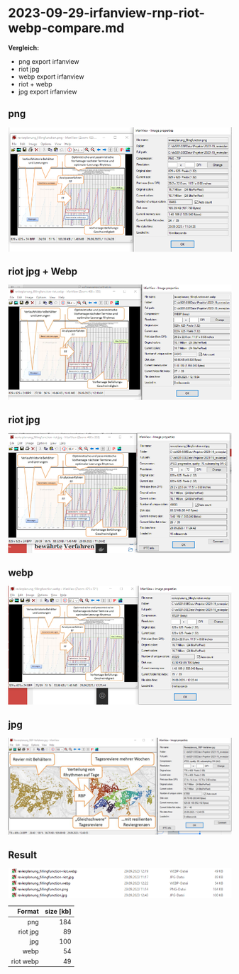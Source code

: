 

# 2023-09-29-irfanview-rnp-riot-webp-compare.md

**Vergleich:**

* png export irfanview  
* riot jpg
* webp export irfanview 
* riot + webp 
* jpg export irfanview 


## png

![](../pics/20230929123410-png.png)

## riot jpg + Webp

![](../pics/20230929123304-riot-webp.png)


## riot jpg 

![](../pics/20230929123516-riot.png)


## webp
![](../pics/20230929123611-webp.png)

## jpg 

![](../pics/20230929124138-jpg.png)

## Result 

![](../pics/20230929124452-compare-result.png)


| **Format** | **size [kb]** |
|-------------:|---------------:|
| png         | 184           |
| riot jpg    | 89            |
| jpg         | 100           |
| webp        | 54            |
| riot webp   | 49            |
